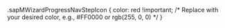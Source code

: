 .sapMWizardProgressNavStepIcon {
    color: red !important; /* Replace with your desired color, e.g., #FF0000 or rgb(255, 0, 0) */
}
